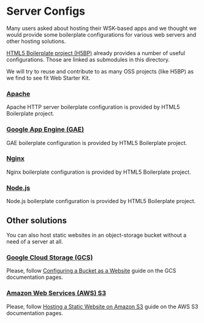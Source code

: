# Server Configs

Many users asked about hosting their WSK-based apps and we thought we would
provide some boilerplate configurations for various web servers and other hosting
solutions.

[HTML5 Boilerplate project (H5BP)][9] already provides a number of useful configurations.
Those are linked as submodules in this directory.

We will try to reuse and contribute to as many OSS projects (like H5BP) as
we find to see fit Web Starter Kit.

### [Apache][5]

Apache HTTP server boilerplate configuration is provided by HTML5 Boilerplate project.

### [Google App Engine (GAE)][6]

GAE boilerplate configuration is provided by HTML5 Boilerplate project.

### [Nginx][7]

Nginx boilerplate configuration is provided by HTML5 Boilerplate project.

### [Node.js][8]

Node.js boilerplate configuration is provided by HTML5 Boilerplate project.

## Other solutions

You can also host static websites in an object-storage bucket without a need of a server at all.

### [Google Cloud Storage (GCS)][1]

Please, follow [Configuring a Bucket as a Website][2] guide on the GCS documentation pages.

### [Amazon Web Services (AWS) S3][3]

Please, follow [Hosting a Static Website on Amazon S3][4] guide on the AWS S3 documentation pages.



[1]: https://cloud.google.com/products/cloud-storage/
[2]: https://developers.google.com/storage/docs/website-configuration
[3]: http://aws.amazon.com/s3/
[4]: http://docs.aws.amazon.com/AmazonS3/latest/dev/WebsiteHosting.html
[5]: https://github.com/h5bp/server-configs-apache
[6]: https://github.com/h5bp/server-configs-gae
[7]: https://github.com/h5bp/server-configs-nginx
[8]: https://github.com/h5bp/server-configs-node
[9]: http://html5boilerplate.com/
